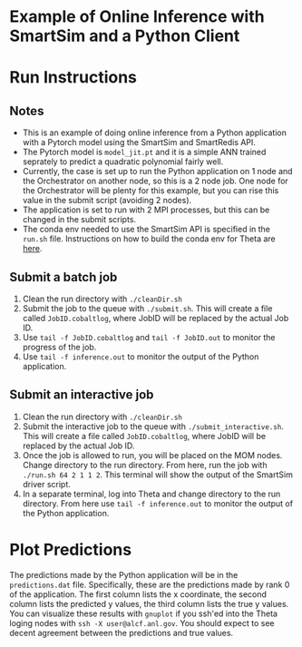 # Example of Online Inference with SmartSim and a Python Client

# Run Instructions

## Notes

- This is an example of doing online inference from a Python application with a Pytorch model using the SmartSim and SmartRedis API.
- The Pytorch model is `model_jit.pt` and it is a simple ANN trained seprately to predict a quadratic polynomial fairly well.
- Currently, the case is set up to run the Python application on 1 node and the Orchestrator on another node, so this is a 2 node job. One node for the Orchestrator will be plenty for this example, but you can rise this value in the submit script (avoiding 2 nodes). 
- The application is set to run with 2 MPI processes, but this can be changed in the submit scripts.
- The conda env needed to use the SmartSim API is specified in the `run.sh` file. Instructions on how to build the conda env for Theta are [here](../../build/README.md).

## Submit a batch job

1. Clean the run directory with `./cleanDir.sh`
2. Submit the job to the queue with `./submit.sh`. This will create a file called `JobID.cobaltlog`, where JobID will be replaced by the actual Job ID.
3. Use `tail -f JobID.cobaltlog` and `tail -f JobID.out` to monitor the progress of the job.
4. Use `tail -f inference.out` to monitor the output of the Python application.

## Submit an interactive job

1. Clean the run directory with `./cleanDir.sh`
2. Submit the interactive job to the queue with `./submit_interactive.sh`. This will create a file called `JobID.cobaltlog`, where JobID will be replaced by the actual Job ID.
3. Once the job is allowed to run, you will be placed on the MOM nodes. Change directory to the run directory. From here, run the job with `./run.sh 64 2 1 1 2`. This terminal will show the output of the SmartSim driver script.
4. In a separate terminal, log into Theta and change directory to the run directory. From here use `tail -f inference.out` to monitor the output of the Python application.


# Plot Predictions

The predictions made by the Python application will be in the `predictions.dat` file. Specifically, these are the predictions made by rank 0 of the application.
The first column lists the x coordinate, the second column lists the predicted y values, the third column lists the true y values. 
You can visualize these results with `gnuplot` if you ssh'ed into the Theta loging nodes with `ssh -X user@alcf.anl.gov`.
You should expect to see decent agreement between the predictions and true values.
